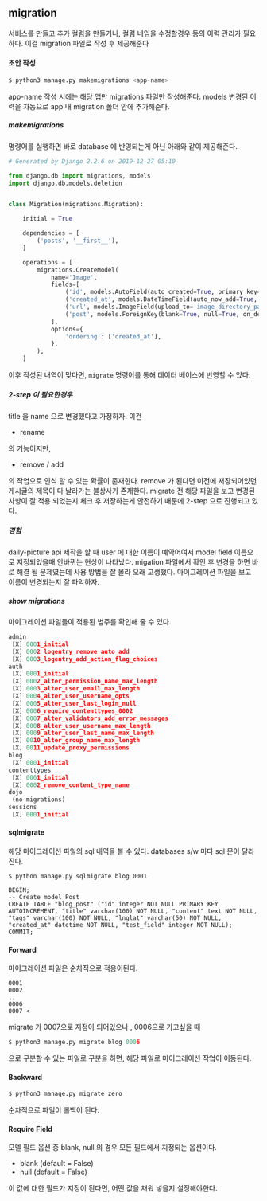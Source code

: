 ## migration

서비스를 만들고 추가 컬럼을 만들거나, 컬럼 네임을 수정할경우 등의 이력 관리가 필요하다. 이걸 migration 파일로 작성 후 제공해준다

#### 초안 작성

```python
$ python3 manage.py makemigrations <app-name>
```

app-name 작성 시에는 해당 앱만 migrations 파일만 작성해준다. models 변경된 이력을 자동으로 app 내 migration 폴더 안에 추가해준다. 

##### makemigrations

명령어를 실행하면 바로 database 에 반영되는게 아닌 아래와 같이 제공해준다.

```python
# Generated by Django 2.2.6 on 2019-12-27 05:10

from django.db import migrations, models
import django.db.models.deletion


class Migration(migrations.Migration):

    initial = True

    dependencies = [
        ('posts', '__first__'),
    ]

    operations = [
        migrations.CreateModel(
            name='Image',
            fields=[
                ('id', models.AutoField(auto_created=True, primary_key=True, serialize=False, verbose_name='ID')),
                ('created_at', models.DateTimeField(auto_now_add=True, verbose_name='작성시간')),
                ('url', models.ImageField(upload_to='image_directory_path', verbose_name='사진')),
                ('post', models.ForeignKey(blank=True, null=True, on_delete=django.db.models.deletion.CASCADE, related_name='images', to='posts.Post', verbose_name='게시글')),
            ],
            options={
                'ordering': ['created_at'],
            },
        ),
    ]

```

이후 작성된 내역이 맞다면, `migrate` 명령어를 통해 데이터 베이스에 반영할 수 있다.

##### 2-step 이 필요한경우

title 을 name 으로 변경했다고 가정하자. 이건 

- rename 

의 기능이지만,

- remove / add

의 작업으로 인식 할 수 있는 확률이 존재한다. remove 가 된다면 이전에 저장되어있던 게시글의 제목이 다 날라가는 불상사가 존재한다. migrate 전 해당 파일을 보고 변경된 사항이 잘 적용 되었는지 체크 후 저장하는게 안전하기 때문에 2-step 으로 진행되고 있다. 

##### 경험

daily-picture api 제작을 할 때 user 에 대한 이름이 예약어여서 model field 이름으로 지정되었을때 안바뀌는 현상이 나타났다. migation 파일에서 확인 후 변경을 하면 바로 해결 될 문제였는데 사용 방법을 잘 몰라 오래 고생했다. 마이그레이션 파일을 보고 이름이 변경되는지 잘 파악하자.



##### show migrations

마이그레이션 파일들이 적용된 범주를 확인해 줄 수 있다. 

```python
admin
 [X] 0001_initial
 [X] 0002_logentry_remove_auto_add
 [X] 0003_logentry_add_action_flag_choices
auth
 [X] 0001_initial
 [X] 0002_alter_permission_name_max_length
 [X] 0003_alter_user_email_max_length
 [X] 0004_alter_user_username_opts
 [X] 0005_alter_user_last_login_null
 [X] 0006_require_contenttypes_0002
 [X] 0007_alter_validators_add_error_messages
 [X] 0008_alter_user_username_max_length
 [X] 0009_alter_user_last_name_max_length
 [X] 0010_alter_group_name_max_length
 [X] 0011_update_proxy_permissions
blog
 [X] 0001_initial
contenttypes
 [X] 0001_initial
 [X] 0002_remove_content_type_name
dojo
 (no migrations)
sessions
 [X] 0001_initial
```

#### sqlmigrate

해당 마이그레이션 파일의 sql 내역을 볼 수 있다. databases s/w 마다 sql 문이 달라진다.

```
$ python manage.py sqlmigrate blog 0001

BEGIN;
-- Create model Post
CREATE TABLE "blog_post" ("id" integer NOT NULL PRIMARY KEY AUTOINCREMENT, "title" varchar(100) NOT NULL, "content" text NOT NULL, "tags" varchar(100) NOT NULL, "lnglat" varchar(50) NOT NULL, "created_at" datetime NOT NULL, "test_field" integer NOT NULL);
COMMIT;
```

#### Forward

마이그레이션 파일은 순차적으로 적용이된다. 

```
0001
0002
..
0006
0007 <
```

migrate 가 0007으로 지정이 되어있으나 , 0006으로 가고싶을 때

```python
$ python3 manage.py migrate blog 0006
```

으로 구분할 수 있는 파일로 구분을 하면, 해당 파일로 마이그레이션 작업이 이동된다. 

#### Backward

```python
$ python3 manage.py migrate zero
```

순차적으로 파일이 롤백이 된다. 

#### Require Field

모델 필드 옵션 중 blank, null 의 경우 모든 필드에서 지정되는 옵션이다. 

- blank (default = False)
- null (default = False)

이 값에 대한 필드가 지정이 된다면, 어떤 값을 채워 넣을지 설정해야한다.